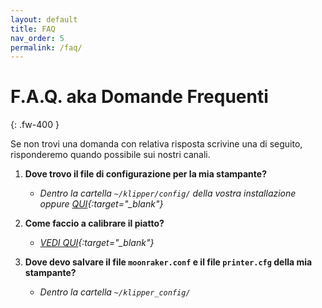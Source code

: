 ```yaml
---
layout: default
title: FAQ
nav_order: 5
permalink: /faq/
---
```


# F.A.Q. aka Domande Frequenti
{: .fw-400 }

Se non trovi una domanda con relativa risposta scrivine una di seguito, risponderemo quando possibile sui nostri canali.

1. **Dove trovo il file di configurazione per la mia stampante?**
   - *Dentro la cartella `~/klipper/config/` della vostra installazione oppure [QUI](https://github.com/KevinOConnor/klipper/tree/master/config){:target="_blank"}*


1. **Come faccio a calibrare il piatto?**
   - *[VEDI QUI](https://klipper-italia.xyz/impostazioni/calibrazioni-klipper/){:target="_blank"}*


1. **Dove devo salvare il file `moonraker.conf` e il file `printer.cfg` della mia stampante?**
   - *Dentro la cartella `~/klipper_config/`*
